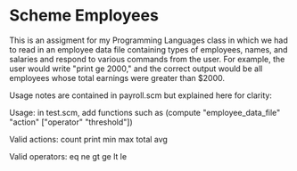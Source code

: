 # Scheme Employees

This is an assigment for my Programming Languages class in which we had to read in an employee data file containing types of employees, names, and salaries and respond to various commands from the user. For example, the user would write "print ge 2000," and the correct output would be all employees whose total earnings were greater than $2000.

Usage notes are contained in payroll.scm but explained here for clarity:

Usage: in test.scm, add functions such as (compute "employee_data_file" "action" ["operator" "threshold"])

Valid actions: count print min max total avg 

Valid operators: eq ne gt ge lt le
